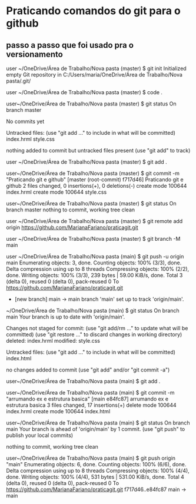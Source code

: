 # Praticando comandos do git para o github #
 
 ## passo a passo que foi usado pra o versionamento ##
 

user ~/OneDrive/Área de Trabalho/Nova pasta (master)
$ git init
Initialized empty Git repository in C:/Users/maria/OneDrive/Área de Trabalho/Nova pasta/.git/

user ~/OneDrive/Área de Trabalho/Nova pasta (master)
$ code .

 user~/OneDrive/Área de Trabalho/Nova pasta (master)
$ git status
On branch master

No commits yet

Untracked files:
  (use "git add <file>..." to include in what will be committed)
        index.hrml
        style.css

nothing added to commit but untracked files present (use "git add" to track)

user ~/OneDrive/Área de Trabalho/Nova pasta (master)
$ git add .

user~/OneDrive/Área de Trabalho/Nova pasta (master)
$ git commit -m "Praticando git e github"
[master (root-commit) f717d46] Praticando git e github
 2 files changed, 0 insertions(+), 0 deletions(-)
 create mode 100644 index.hrml
 create mode 100644 style.css

user~/OneDrive/Área de Trabalho/Nova pasta (master)
$ git status
On branch master
nothing to commit, working tree clean

user ~/OneDrive/Área de Trabalho/Nova pasta (master)
$ git remote add origin https://github.com/MarianaFariano/praticagit.git

user ~/OneDrive/Área de Trabalho/Nova pasta (master)
$ git branch -M main

user ~/OneDrive/Área de Trabalho/Nova pasta (main)
$ git push -u origin main
Enumerating objects: 3, done.
Counting objects: 100% (3/3), done.
Delta compression using up to 8 threads
Compressing objects: 100% (2/2), done.
Writing objects: 100% (3/3), 239 bytes | 59.00 KiB/s, done.
Total 3 (delta 0), reused 0 (delta 0), pack-reused 0
To https://github.com/MarianaFariano/praticagit.git
 * [new branch]      main -> main
branch 'main' set up to track 'origin/main'.



 ~/OneDrive/Área de Trabalho/Nova pasta (main)
$ git status
On branch main
Your branch is up to date with 'origin/main'.

Changes not staged for commit:
  (use "git add/rm <file>..." to update what will be committed)
  (use "git restore <file>..." to discard changes in working directory)
        deleted:    index.hrml
        modified:   style.css

Untracked files:
  (use "git add <file>..." to include in what will be committed)
        index.html

no changes added to commit (use "git add" and/or "git commit -a")

 user~/OneDrive/Área de Trabalho/Nova pasta (main)
$ git add .

user~/OneDrive/Área de Trabalho/Nova pasta (main)
$ git commit -m "arrumando ex e estrutura basica"
[main e84fc87] arrumando ex e estrutura basica
 3 files changed, 17 insertions(+)
 delete mode 100644 index.hrml
 create mode 100644 index.html

user~/OneDrive/Área de Trabalho/Nova pasta (main)
$ git status
On branch main
Your branch is ahead of 'origin/main' by 1 commit.
  (use "git push" to publish your local commits)

nothing to commit, working tree clean

 user~/OneDrive/Área de Trabalho/Nova pasta (main)
$ git push origin "main"
Enumerating objects: 6, done.
Counting objects: 100% (6/6), done.
Delta compression using up to 8 threads
Compressing objects: 100% (4/4), done.
Writing objects: 100% (4/4), 531 bytes | 531.00 KiB/s, done.
Total 4 (delta 0), reused 0 (delta 0), pack-reused 0
To https://github.com/MarianaFariano/praticagit.git
   f717d46..e84fc87  main -> main

